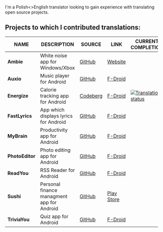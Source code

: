 I'm a Polish<>English translator looking to gain experience with translating open source projects.

Projects to which I contributed translations:
---------------------------------------------------------
| NAME | DESCRIPTION | SOURCE | LINK | CURRENT COMPLETION |
| -------- | -------- | -------- | ---------- | --------- |
| **Ambie** | White noise app for Windows/Xbox | [GitHub](https://github.com/jenius-apps/ambie) | [Website](https://ambieapp.com/) | |
| **Auxio** | Music player for Android | [GitHub](https://github.com/OxygenCobalt/Auxio) | [F-Droid](https://f-droid.org/packages/org.oxycblt.auxio/)
| **Energize** | Calorie tracking app for Android | [Codeberg](https://codeberg.org/epinez/Energize) | [F-Droid](https://f-droid.org/pl/packages/com.flasskamp.energize/) | <a href="https://hosted.weblate.org/engage/energize/-/pl/"> <img src="https://hosted.weblate.org/widget/energize/energize/pl/svg-badge.svg" alt="Translation status" /></a> |
| **FastLyrics** | App which displays lyrics for Android |[GitHub](https://github.com/TecCheck/FastLyrics) | [F-Droid](https://f-droid.org/en/packages/io.github.teccheck.fastlyrics/)
| **MyBrain** | Productivity app for Android | [GitHub](https://github.com/mhss1/MyBrain) | [F-Droid](https://f-droid.org/packages/com.mhss.app.mybrain/)
| **PhotoEditor** | Photo editing app for Android | [GitHub](https://github.com/burhanrashid52/PhotoEditor) | [F-Droid](https://f-droid.org/en/packages/com.burhanrashid52.photoediting/)
| **ReadYou** | RSS Reader for Android | [GitHub](https://github.com/Ashinch/ReadYou) | [F-Droid](https://f-droid.org/packages/me.ash.reader/)
| **Sushi** | Personal finance managment app for Android | [GitHub](https://github.com/jerameel/sushi) | [Play Store](https://play.google.com/store/apps/details?id=com.jerameeldelosreyes.sushi)
| **TriviaYou** | Quiz app for Android | [GitHub](https://github.com/Bnyro/TriviaYou) | [F-Droid](https://f-droid.org/packages/com.bnyro.trivia/)
